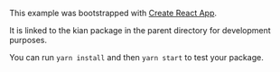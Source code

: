 This example was bootstrapped with [Create React App](https://github.com/facebook/create-react-app).

It is linked to the kian package in the parent directory for development purposes.

You can run `yarn install` and then `yarn start` to test your package.

